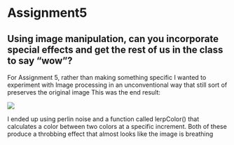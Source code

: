 # Assignment5
## Using image manipulation, can you incorporate special effects and get the rest of us in the class to say “wow”?


For Assignment 5, rather than making something specific I wanted to experiment with Image processing in an unconventional way that still sort of preserves the original image
This was the end result:

![](Assignment5.gif)

I ended up using perlin noise and a function called lerpColor() that calculates a color between two colors at a specific increment. Both of these produce a throbbing effect that almost looks like the image is breathing
